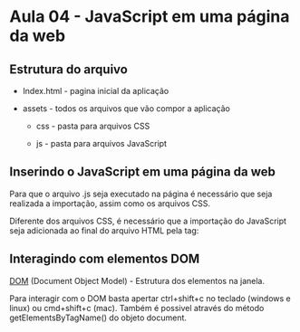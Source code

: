 # Aula 04 - JavaScript em uma página da web

## Estrutura do arquivo

- Index.html - pagina inicial da aplicação

- assets - todos os arquivos que vão compor a aplicação
  
  - css - pasta para arquivos CSS
  
  - js - pasta para arquivos JavaScript



## Inserindo o JavaScript em uma página da web

Para que o arquivo .js seja executado na página é necessário que seja realizada a importação, assim como os arquivos CSS.

Diferente dos arquivos CSS, é necessário que a importação do JavaScript seja adicionada ao final do arquivo HTML pela tag: <script src="*caminho do arquivo .js*"></script>



## Interagindo com elementos DOM

[DOM](https://pt.wikipedia.org/wiki/Modelo_de_Objeto_de_Documentos) (Document Object Model) - Estrutura dos elementos na janela. 

Para interagir com o DOM basta apertar ctrl+shift+c no teclado (windows e linux) ou cmd+shift+c (mac). Também é possivel através do método getElementsByTagName() do objeto document.


